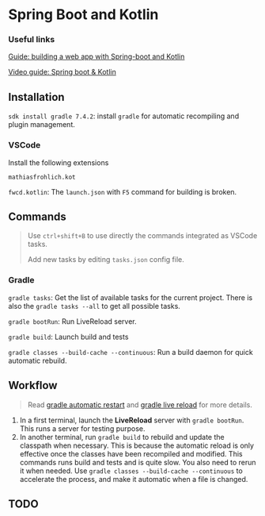 # Spring Boot and Kotlin

### Useful links

[Guide: building a web app with Spring-boot and Kotlin](https://spring.io/guides/tutorials/spring-boot-kotlin/)

[Video guide: Spring boot &amp; Kotlin](https://www.youtube.com/playlist?list=PL6gx4Cwl9DGDPsneZWaOFg0H2wsundyGr)

## Installation

`sdk install gradle 7.4.2`: install `gradle` for automatic recompiling and plugin management.

### VSCode

Install the following extensions

`mathiasfrohlich.kot`

`fwcd.kotlin`: The `launch.json` with `F5` command for building is broken.

## Commands

> Use `ctrl+shift+B` to use directly the commands integrated as VSCode tasks.
>
> Add new tasks by editing `tasks.json` config file.

### Gradle

`gradle tasks`: Get the list of available tasks for the current project. There is also the `gradle tasks --all` to get all possible tasks.

`gradle bootRun`: Run LiveReload server.

`gradle build`: Launch build and tests

`gradle classes --build-cache --continuous`: Run a build daemon for quick automatic rebuild.

## Workflow

> Read [gradle automatic restart](https://docs.spring.io/spring-boot/docs/2.6.6/reference/htmlsingle/#using.devtools.restart) and [gradle live reload](https://docs.spring.io/spring-boot/docs/2.6.6/reference/htmlsingle/#using.devtools.livereload) for more details.

1. In a first terminal, launch the **LiveReload** server with `gradle bootRun`. This runs a server for testing purpose.
2. In another terminal, run `gradle build` to rebuild and update the classpath when necessary. This is because the automatic reload is only effective once the classes have been recompiled and modified. This commands runs build and tests and is quite slow. You also need to rerun it when needed. Use `gradle classes --build-cache --continuous` to accelerate the process, and make it automatic when a file is changed.

## TODO
